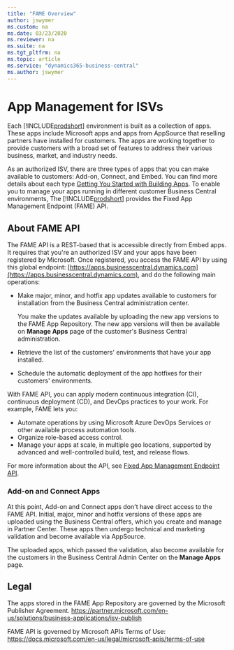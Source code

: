 ```yaml
---
title: "FAME Overview"
author: jswymer
ms.custom: na
ms.date: 03/23/2020
ms.reviewer: na
ms.suite: na
ms.tgt_pltfrm: na
ms.topic: article
ms.service: "dynamics365-business-central"
ms.author: jswymer
---
```


# App Management for ISVs

Each [!INCLUDE[prodshort](../../developer/includes/prodshort.md)] environment is built as a collection of apps. These apps include Microsoft apps and apps from AppSource that reselling partners have installed for customers. The apps are working together to provide customers with a broad set of features to address their various business, market, and industry needs.

As an authorized ISV, there are three types of apps that you can make available to customers: Add-on, Connect, and Embed. You can find more details about each type [Getting You Started with Building Apps](../../developer/readiness/readiness-add-on-apps-getting-you-started.md). To enable you to manage your apps running in different customer Business Central environments, The [!INCLUDE[prodshort](../../developer/includes/prodshort.md)] provides the Fixed App Management Endpoint (FAME) API.

## About FAME API

The FAME API is a REST-based that is accessible directly from Embed apps. It requires that you're an authorized ISV and your apps have been registered by Microsoft. Once registered, you access the FAME API by using this global endpoint: [https://apps.businesscentral.dynamics.com](https://apps.businesscentral.dynamics.com), and do the following main operations:  

- Make  major, minor, and hotfix app updates available to customers for installation from the Business Central administration center.

    You make the updates available by uploading the new app versions to the FAME App Repository. The new app versions will then be available on **Manage Apps** page of the customer's Business Central administration.
- Retrieve the list of the customers' environments that have your app installed.
- Schedule the automatic deployment of the app hotfixes for their customers' environments.  

With FAME API, you can apply modern continuous integration (CI), continuous deployment (CD), and DevOps practices to your work. For example, FAME lets you:

- Automate operations by using Microsoft Azure DevOps Services or other available process automation tools.
- Organize role-based access control.
- Manage your apps at scale, in multiple geo locations, supported by advanced and well-controlled build, test, and release flows.

For more information about the API, see [Fixed App Management Endpoint API](fame-api.md).

### Add-on and Connect Apps 

At this point, Add-on and Connect apps don't have direct access to the FAME API. Initial, major, minor and hotfix versions of these apps are uploaded using the Business Central offers, which you create and manage in Partner Center. These apps then undergo technical and marketing validation and become available via AppSource.

The uploaded apps, which passed the validation, also become available for the customers in the Business Central Admin Center on the **Manage Apps** page.  
 
## Legal

The apps stored in the FAME App Repository are governed by the Microsoft Publisher Agreement.
https://partner.microsoft.com/en-us/solutions/business-applications/isv-publish  
 
FAME API is governed by Microsoft APIs Terms of Use: 
https://docs.microsoft.com/en-us/legal/microsoft-apis/terms-of-use  
